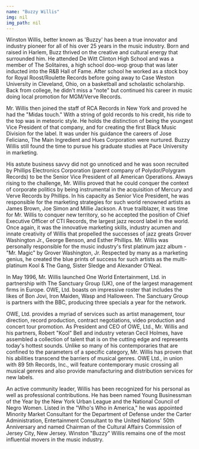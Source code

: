 ```yaml
---
name: "Buzzy Willis"
img: nil
img_path: nil
---
```


Winston Willis, better known as &#39;Buzzy&#39; has been a true innovator and industry pioneer
for all of his over 25 years in the music industry. Born and raised in Harlem, Buzz thrived
on the creative and cultural energy that surrounded him. He attended De Witt Clinton
High School and was a member of The Solitaires, a high school doo-wop group that was
later inducted into the R&amp;B Hall of Fame. After school he worked as a stock boy for
Royal Roost/Roulette Records before going away to Case Weston University in
Cleveland, Ohio, on a basketball and scholastic scholarship. Back from college, he didn&#39;t
miss a &quot;note&quot; but continued his career in music doing local promotion for MGM/Verve
Records.

Mr. Willis then joined the staff of RCA Records in New York and proved he had the
&quot;Midas touch.&quot; With a string of gold records to his credit, his ride to the top was in
meteoric style. He holds the distinction of being the youngest Vice President of that
company, and for creating the first Black Music Division for the label. It was under his
guidance the careers of Jose Feliciano, The Main Ingredient and Hues Corporation were
nurtured. Buzzy Willis still found the time to pursue his graduate studies at Pace
University in marketing.

His astute business savvy did not go unnoticed and he was soon recruited by Phillips
Electronics Corporation (parent company of Polydor/Polygram Records) to be the Senior
Vice President of all American Operations. Always rising to the challenge, Mr. Willis
proved that he could conquer the context of corporate politics by being instrumental in
the acquisition of Mercury and Verve Records by Phillips. In his capacity as Senior Vice
President, he was responsible for the marketing strategies for such world renowned
artists as James Brown, Joe Simon and Millie Jackson. A true trailblazer, it was time for
Mr. Willis to conquer new territory, so he accepted the position of Chief Executive Officer
of CTI Records, the largest jazz record label in the world. Once again, it was the
innovative marketing skills, industry acumen and innate creativity of Willis that propelled
the successes of jazz greats Grover Washington Jr., George Benson, and Esther
Phillips. Mr. Willis was personally responsible for the music industry&#39;s first platinum jazz
album - &quot;Mr. Magic&quot; by Grover Washington, Jr. Respected by many as a marketing
genius, he created the blue prints of success for such artists as the multi-platinum Kool
&amp; The Gang, Sister Sledge and Alexander O&#39;Neal.

In May 1996, Mr. Willis launched One World Entertainment, Ltd. in partnership with The
Sanctuary Group (UK), one of the largest management firms in Europe. OWE, Ltd.
boasts on impressive roster that includes the likes of Bon Jovi, Iron Maiden, Wasp and
Halloween. The Sanctuary Group is partners with the BBC, producing three specials a
year for the network.

OWE, Ltd. provides a myriad of services such as artist management, tour direction,
record production, contract negotiations, video production and concert tour promotion.
As President and CEO of OWE, Ltd., Mr. Willis and his partners, Robert &quot;Kool&quot; Bell and
industry veteran Cecil Holmes, have assembled a collection of talent that is on the
cutting edge and represents today&#39;s hottest sounds. Unlike so many of his
contemporaries that are confined to the parameters of a specific category, Mr. Willis has
proven that his abilities transcend the barriers of musical genres. OWE Ltd., in union
with 89 5th Records, Inc., will feature contemporary music crossing all musical genres
and also provide manufacturing and distribution services for new labels.

An active community leader, Willis has been recognized for his personal as well as
professional contributions. He has been named Young Businessman of the Year by the
New York Urban League and the National Council of Negro Women. Listed in the
&quot;Who&#39;s Who in America,&quot; he was appointed Minority Market Consultant for the
Department of Defense under the Carter Administration, Entertainment Consultant to the
United Nations&#39; 50th Anniversary and named Chairman of the Cultural Affairs
Commission of Jersey City, New Jersey. Winston &quot;Buzzy&quot; Willis remains one of the
most influential movers in the music industry.
